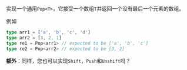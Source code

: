 
实现一个通用`Pop<T>`，它接受一个数组`T`并返回一个没有最后一个元素的数组。

例如

```ts
type arr1 = ['a', 'b', 'c', 'd']
type arr2 = [3, 2, 1]
type re1 = Pop<arr1> // expected to be ['a', 'b', 'c']
type re2 = Pop<arr2> // expected to be [3, 2]
```
**额外**：同样，您也可以实现`Shift`，`Push`和`Unshift`吗？